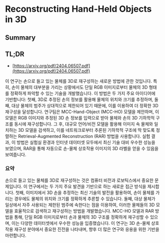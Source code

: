 # Reconstructing Hand-Held Objects in 3D
## Summary
## TL;DR
- [https://arxiv.org/pdf/2404.06507.pdf](https://arxiv.org/pdf/2404.06507.pdf)

이 연구는 손으로 들고 있는 물체를 3D로 재구성하는 새로운 방법에 관한 것입니다. 특히, 손이 물체의 대부분을 가리는 상황에서도 단일 RGB 이미지로부터 물체의 3D 형태를 정확하게 파악할 수 있는 기술을 개발했습니다. 이 방법은 두 가지 주요 아이디어에 기반합니다: 첫째, 3D로 추정된 손의 정보를 활용해 물체의 위치와 크기를 추정하며, 둘째, 대상 물체의 범주가 상대적으로 제한되어 있기 때문에, 이를 이용하여 더 정확한 3D 재구성을 달성합니다. 연구팀은 MCC-Hand-Object (MCC-HO) 모델을 제안하며, 이 모델은 RGB 이미지와 추정된 3D 손 정보를 입력으로 받아 물체와 손의 3D 기하학적 구조를 동시에 재구성합니다. 그 후, 대규모 언어/비전 모델을 활용해 이미지 속 물체와 일치하는 3D 모델을 검색하고, 이를 네트워크로부터 추론된 기하학적 구조에 딱 맞도록 정렬하는 Retrieval-Augmented Reconstruction (RAR) 방법을 사용합니다. 실험 결과, 이 방법은 실험실 환경과 인터넷 데이터셋 모두에서 최신 기술 대비 우수한 성능을 보였으며, RAR을 통해 자동으로 손-물체 상호작용 이미지의 3D 라벨을 얻을 수 있음을 보여줍니다.

### 요약

손으로 들고 있는 물체를 3D로 재구성하는 것은 컴퓨터 비전과 로보틱스에서 중요한 문제입니다. 이 연구에서는 두 가지 주요 발견을 기반으로 하는 새로운 접근 방식을 제시합니다. 첫째, 이미지에서 3D 손을 추정하는 최신 기술의 발전을 활용하여, 손이 물체를 가리는 경우에도 물체의 위치와 크기를 정확하게 추론할 수 있습니다. 둘째, 대상 물체가 일상에서 자주 사용되는 제한된 범주에 속한다는 점을 이용하여, 이러한 물체들의 3D 모델을 효율적으로 검색하고 재구성하는 방법을 개발했습니다. MCC-HO 모델과 RAR 방법을 통해, 단일 RGB 이미지로부터 손과 물체의 3D 구조를 정확하게 재구성할 수 있으며, 이는 다양한 데이터셋에서 우수한 성능을 입증했습니다. 이 연구는 3D 손-물체 상호작용 재구성 분야에서 중요한 진전을 나타내며, 향후 더 많은 연구와 응용을 위한 기반을 마련합니다.